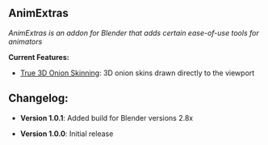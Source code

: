 ## **AnimExtras**
*AnimExtras is an addon for Blender that adds certain ease-of-use tools for animators*

**Current Features:**
 - <ins>True 3D Onion Skinning</ins>: 3D onion skins drawn directly to the viewport

## **Changelog:**

 - **Version 1.0.1**: Added build for Blender versions 2.8x
 
 - **Version 1.0.0**: Initial release
